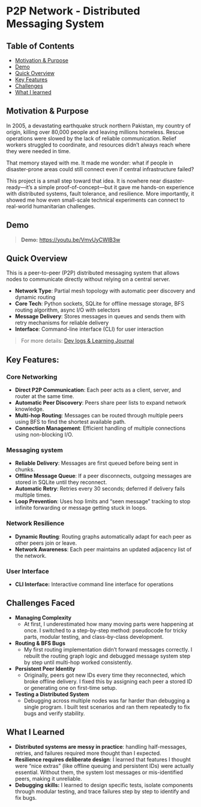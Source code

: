 # P2P Network - Distributed Messaging System

## Table of Contents
- [Motivation & Purpose](#motivation--purpose)
- [Demo](#demo)
- [Quick Overview](#quick-overview)
- [Key Features](#key-features)
- [Challenges](#challenges-faced)
- [What I learned](#what-i-learned)
## Motivation & Purpose
In 2005, a devastating earthquake struck northern Pakistan, my country of origin, killing over 80,000 people and leaving millions homeless. Rescue operations were slowed by the lack of reliable communication. Relief workers struggled to coordinate, and resources didn’t always reach where they were needed in time.

That memory stayed with me. It made me wonder: what if people in disaster-prone areas could still connect even if central infrastructure failed?

This project is a small step toward that idea. It is nowhere near disaster-ready—it’s a simple proof-of-concept—but it gave me hands-on experience with distributed systems, fault tolerance, and resilience. More importantly, it showed me how even small-scale technical experiments can connect to real-world humanitarian challenges.
## Demo
> **Demo:** https://youtu.be/VmvUyCWIB3w
## Quick Overview
This is a peer-to-peer (P2P) distributed messaging system that allows nodes to communicate directly without relying on a central server.
- **Network Type**: Partial mesh topology with automatic peer discovery and dynamic routing
- **Core Tech**: Python sockets, SQLite for offline message storage, BFS routing algorithm, async I/O with selectors
- **Message Delivery**: Stores messages in queues and sends them with retry mechanisms for reliable delivery
- **Interface**: Command-line interface (CLI) for user interaction
>For more details: [Dev logs & Learning Journal](docs/dev-logs.md)
## Key Features:
### Core Networking
- **Direct P2P Communication**: Each peer acts as a client, server, and router at the same time.
- **Automatic Peer Discovery**: Peers share peer lists to expand network knowledge.
- **Multi-hop Routing**: Messages can be routed through multiple peers using BFS to find the shortest available path.
- **Connection Management**: Efficient handling of multiple connections using non-blocking I/O.
### Messaging system
- **Reliable Delivery**: Messages are first queued before being sent in chunks.
- **Offline Message Queue**: If a peer disconnects, outgoing messages are stored in SQLite until they reconnect.
- **Automatic Retry**: Retries every 30 seconds; deferred if delivery fails multiple times.
- **Loop Prevention**: Uses hop limits and “seen message” tracking to stop infinite forwarding or message getting stuck in loops.
### Network Resilience
- **Dynamic Routing**: Routing graphs automatically adapt for each peer as other peers join or leave.
- **Network Awareness**: Each peer maintains an updated adjacency list of the network.
### User Interface
- **CLI Interface:** Interactive command line interface for operations
## Challenges Faced
- **Managing Complexity**
    - At first, I underestimated how many moving parts were happening at once. I switched to a step-by-step method: pseudocode for tricky parts, modular testing, and class-by-class development.
- **Routing & BFS Bugs**
    - My first routing implementation didn’t forward messages correctly. I rebuilt the routing graph logic and debugged message system step by step until multi-hop worked consistently.
- **Persistent Peer Identity**
    - Originally, peers got new IDs every time they reconnected, which broke offline delivery. I fixed this by assigning each peer a stored ID or generating one on first-time setup.
- **Testing a Distributed System**
    - Debugging across multiple nodes was far harder than debugging a single program. I built test scenarios and ran them repeatedly to fix bugs and verify stability.
## What I Learned
- **Distributed systems are messy in practice**: handling half-messages, retries, and failures required more thought than I expected.
- **Resilience requires deliberate design**: I learned that features I thought were “nice extras” (like offline queuing and persistent IDs) were actually essential. Without them, the system lost messages or mis-identified peers, making it unreliable.
- **Debugging skills:** I learned to design specific tests, isolate components through modular testing, and trace failures step by step to identify and fix bugs.